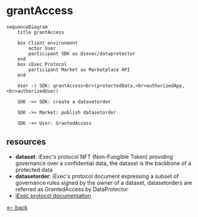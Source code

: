 # grantAccess

```mermaid
sequenceDiagram
    title grantAccess

    box Client environment
        actor User
        participant SDK as @iexec/dataprotector
    end
    box iExec Protocol
        participant Market as Marketplace API
    end

    User -) SDK: grantAccess<br>(protectedData,<br>authorizedApp,<br>authorizedUser)

    SDK ->> SDK: create a datasetorder

    SDK ->> Market: publish datasetorder

    SDK ->> User: GrantedAccess
```

## resources

- **dataset**: iExec's protocol NFT (Non-Fungible Token) providing governance over a confidential data, the dataset is the backbone of a protected data
- **datasetorder**: iExec's protocol document expressing a subset of governance rules signed by the owner of a dataset, datasetorders are referred as GrantedAccess by DataProtector
- [iExec protocol documentation](https://protocol.docs.iex.ec)

[<-- back](../index.md)
